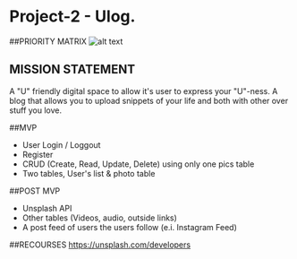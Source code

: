 # Project-2 - Ulog.

##PRIORITY MATRIX
![alt text](http://res.cloudinary.com/knnyczr/image/upload/v1524149562/Screen_Shot_2018-04-19_at_10.52.14_AM.png)

## MISSION STATEMENT
A "U" friendly digital space to allow it's user to express your "U"-ness. A blog that allows you to upload snippets of your life and both with other over stuff you love.

##MVP
+ User Login / Loggout
+ Register
+ CRUD (Create, Read, Update, Delete) using only one pics table
+ Two tables, User's list & photo table

##POST MVP
+ Unsplash API
+ Other tables (Videos, audio, outside links)
+ A post feed of users the users follow (e.i. Instagram Feed)

##RECOURSES
https://unsplash.com/developers
